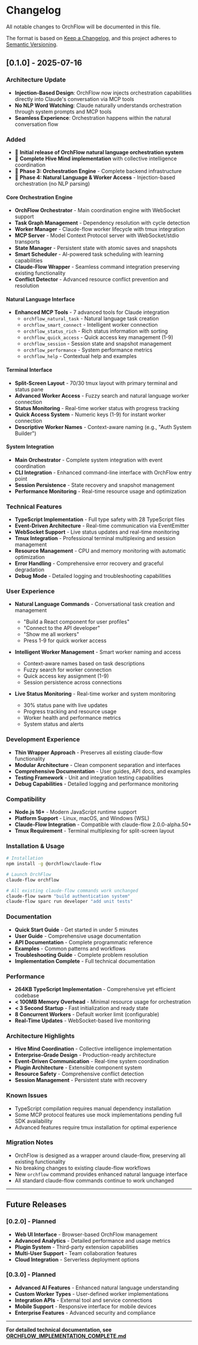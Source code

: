 # Changelog

All notable changes to OrchFlow will be documented in this file.

The format is based on [Keep a Changelog](https://keepachangelog.com/en/1.0.0/),
and this project adheres to [Semantic Versioning](https://semver.org/spec/v2.0.0.html).

## [0.1.0] - 2025-07-16

### Architecture Update
- **Injection-Based Design**: OrchFlow now injects orchestration capabilities directly into Claude's conversation via MCP tools
- **No NLP Word Watching**: Claude naturally understands orchestration through system prompts and MCP tools
- **Seamless Experience**: Orchestration happens within the natural conversation flow

### Added
- 🎉 **Initial release of OrchFlow natural language orchestration system**
- 🐝 **Complete Hive Mind implementation** with collective intelligence coordination
- 🚀 **Phase 3: Orchestration Engine** - Complete backend infrastructure
- 💬 **Phase 4: Natural Language & Worker Access** - Injection-based orchestration (no NLP parsing)

#### Core Orchestration Engine
- **OrchFlow Orchestrator** - Main coordination engine with WebSocket support
- **Task Graph Management** - Dependency resolution with cycle detection
- **Worker Manager** - Claude-flow worker lifecycle with tmux integration
- **MCP Server** - Model Context Protocol server with WebSocket/stdio transports
- **State Manager** - Persistent state with atomic saves and snapshots
- **Smart Scheduler** - AI-powered task scheduling with learning capabilities
- **Claude-Flow Wrapper** - Seamless command integration preserving existing functionality
- **Conflict Detector** - Advanced resource conflict prevention and resolution

#### Natural Language Interface
- **Enhanced MCP Tools** - 7 advanced tools for Claude integration
  - `orchflow_natural_task` - Natural language task creation
  - `orchflow_smart_connect` - Intelligent worker connection
  - `orchflow_status_rich` - Rich status information with sorting
  - `orchflow_quick_access` - Quick access key management (1-9)
  - `orchflow_session` - Session state and snapshot management
  - `orchflow_performance` - System performance metrics
  - `orchflow_help` - Contextual help and examples

#### Terminal Interface
- **Split-Screen Layout** - 70/30 tmux layout with primary terminal and status pane
- **Advanced Worker Access** - Fuzzy search and natural language worker connection
- **Status Monitoring** - Real-time worker status with progress tracking
- **Quick Access System** - Numeric keys (1-9) for instant worker connection
- **Descriptive Worker Names** - Context-aware naming (e.g., "Auth System Builder")

#### System Integration
- **Main Orchestrator** - Complete system integration with event coordination
- **CLI Integration** - Enhanced command-line interface with OrchFlow entry point
- **Session Persistence** - State recovery and snapshot management
- **Performance Monitoring** - Real-time resource usage and optimization

### Technical Features
- **TypeScript Implementation** - Full type safety with 28 TypeScript files
- **Event-Driven Architecture** - Real-time communication via EventEmitter
- **WebSocket Support** - Live status updates and real-time monitoring
- **Tmux Integration** - Professional terminal multiplexing and session management
- **Resource Management** - CPU and memory monitoring with automatic optimization
- **Error Handling** - Comprehensive error recovery and graceful degradation
- **Debug Mode** - Detailed logging and troubleshooting capabilities

### User Experience
- **Natural Language Commands** - Conversational task creation and management
  - "Build a React component for user profiles"
  - "Connect to the API developer"
  - "Show me all workers"
  - Press 1-9 for quick worker access

- **Intelligent Worker Management** - Smart worker naming and access
  - Context-aware names based on task descriptions
  - Fuzzy search for worker connection
  - Quick access key assignment (1-9)
  - Session persistence across connections

- **Live Status Monitoring** - Real-time worker and system monitoring
  - 30% status pane with live updates
  - Progress tracking and resource usage
  - Worker health and performance metrics
  - System status and alerts

### Development Experience
- **Thin Wrapper Approach** - Preserves all existing claude-flow functionality
- **Modular Architecture** - Clean component separation and interfaces
- **Comprehensive Documentation** - User guides, API docs, and examples
- **Testing Framework** - Unit and integration testing capabilities
- **Debug Capabilities** - Detailed logging and performance monitoring

### Compatibility
- **Node.js 16+** - Modern JavaScript runtime support
- **Platform Support** - Linux, macOS, and Windows (WSL)
- **Claude-Flow Integration** - Compatible with claude-flow 2.0.0-alpha.50+
- **Tmux Requirement** - Terminal multiplexing for split-screen layout

### Installation & Usage
```bash
# Installation
npm install -g @orchflow/claude-flow

# Launch OrchFlow
claude-flow orchflow

# All existing claude-flow commands work unchanged
claude-flow swarm "build authentication system"
claude-flow sparc run developer "add unit tests"
```

### Documentation
- **Quick Start Guide** - Get started in under 5 minutes
- **User Guide** - Comprehensive usage documentation
- **API Documentation** - Complete programmatic reference
- **Examples** - Common patterns and workflows
- **Troubleshooting Guide** - Complete problem resolution
- **Implementation Complete** - Full technical documentation

### Performance
- **264KB TypeScript Implementation** - Comprehensive yet efficient codebase
- **< 100MB Memory Overhead** - Minimal resource usage for orchestration
- **< 3 Second Startup** - Fast initialization and ready state
- **8 Concurrent Workers** - Default worker limit (configurable)
- **Real-Time Updates** - WebSocket-based live monitoring

### Architecture Highlights
- **Hive Mind Coordination** - Collective intelligence implementation
- **Enterprise-Grade Design** - Production-ready architecture
- **Event-Driven Communication** - Real-time system coordination
- **Plugin Architecture** - Extensible component system
- **Resource Safety** - Comprehensive conflict detection
- **Session Management** - Persistent state with recovery

### Known Issues
- TypeScript compilation requires manual dependency installation
- Some MCP protocol features use mock implementations pending full SDK availability
- Advanced features require tmux installation for optimal experience

### Migration Notes
- OrchFlow is designed as a wrapper around claude-flow, preserving all existing functionality
- No breaking changes to existing claude-flow workflows
- New `orchflow` command provides enhanced natural language interface
- All standard claude-flow commands continue to work unchanged

---

## Future Releases

### [0.2.0] - Planned
- **Web UI Interface** - Browser-based OrchFlow management
- **Advanced Analytics** - Detailed performance and usage metrics
- **Plugin System** - Third-party extension capabilities
- **Multi-User Support** - Team collaboration features
- **Cloud Integration** - Serverless deployment options

### [0.3.0] - Planned
- **Advanced AI Features** - Enhanced natural language understanding
- **Custom Worker Types** - User-defined worker implementations
- **Integration APIs** - External tool and service connections
- **Mobile Support** - Responsive interface for mobile devices
- **Enterprise Features** - Advanced security and compliance

---

**For detailed technical documentation, see [ORCHFLOW_IMPLEMENTATION_COMPLETE.md](../ORCHFLOW_IMPLEMENTATION_COMPLETE.md)**